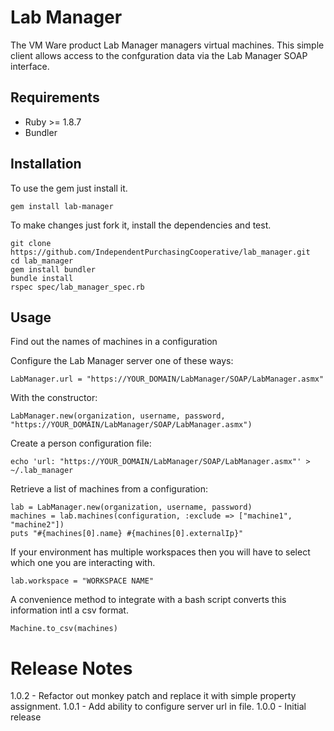 Lab Manager
===========
The VM Ware product Lab Manager managers virtual machines. This simple
client allows access to the confguration data via the Lab Manager SOAP
interface.

Requirements
------------
* Ruby >= 1.8.7
* Bundler

Installation
------------
To use the gem just install it.
```
gem install lab-manager
```
To make changes just fork it, install the dependencies and test.
```
git clone https://github.com/IndependentPurchasingCooperative/lab_manager.git
cd lab_manager
gem install bundler
bundle install
rspec spec/lab_manager_spec.rb
```

Usage
-----
Find out the names of machines in a configuration

Configure the Lab Manager server one of these ways:

```
LabManager.url = "https://YOUR_DOMAIN/LabManager/SOAP/LabManager.asmx"
```

With the constructor:
```
LabManager.new(organization, username, password, "https://YOUR_DOMAIN/LabManager/SOAP/LabManager.asmx")
```

Create a person configuration file:
```
echo 'url: "https://YOUR_DOMAIN/LabManager/SOAP/LabManager.asmx"' > ~/.lab_manager
```

Retrieve a list of machines from a configuration:
```
lab = LabManager.new(organization, username, password)
machines = lab.machines(configuration, :exclude => ["machine1", "machine2"])
puts "#{machines[0].name} #{machines[0].externalIp}"
```

If your environment has multiple workspaces then you will have to select
which one you are interacting with.

```
lab.workspace = "WORKSPACE NAME"
```

A convenience method to integrate with a bash script converts this information
intl a csv format.

```
Machine.to_csv(machines)
```

Release Notes
=============
1.0.2 - Refactor out monkey patch  and replace it with simple property assignment.
1.0.1 - Add ability to configure server url in file.
1.0.0 - Initial release
